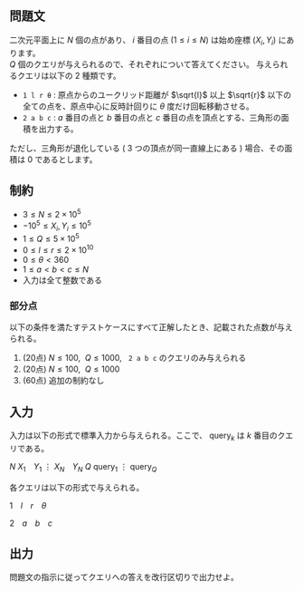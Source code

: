 ## 問題文

二次元平面上に $N$ 個の点があり、 $i$ 番目の点 $(1 \leq i \leq N)$ は始め座標 $(X_i, Y_i)$ にあります。  
$Q$ 個のクエリが与えられるので、それぞれについて答えてください。
与えられるクエリは以下の $2$ 種類です。

- `1 l r θ` : 原点からのユークリッド距離が $\sqrt{l}$ 以上 $\sqrt{r}$ 以下の全ての点を、原点中心に反時計回りに $\theta$ 度だけ回転移動させる。  
- `2 a b c` : $a$ 番目の点と $b$ 番目の点と $c$ 番目の点を頂点とする、三角形の面積を出力する。

ただし、三角形が退化している $($ $3$ つの頂点が同一直線上にある $)$ 場合、その面積は $0$ であるとします。

## 制約

- $3 \leq N \leq 2 \times 10^5$
- $-10^5 \leq X_i, Y_i \leq 10^5$
- $1 \leq Q \leq 5 \times 10^5$
- $0 \leq l \leq r \leq 2 \times 10^{10}$
- $0 \leq \theta \lt 360$
- $1 \leq a < b < c \leq N$
- 入力は全て整数である

### 部分点

以下の条件を満たすテストケースにすべて正解したとき、記載された点数が与えられる。
1. (20点) $N \leq 100, ~~ Q \leq 1000, ~~$ `2 a b c` のクエリのみ与えられる
1. (20点) $N \leq 100, ~~ Q \leq 1000$
1. (60点) 追加の制約なし

## 入力

入力は以下の形式で標準入力から与えられる。ここで、 $\mathrm{query}_k$ は $k$ 番目のクエリである。

<div class="code-math">

$N$
$X_1$&emsp;$Y_1$
$\vdots$
$X_N$&emsp;$Y_N$
$Q$
$\mathrm{query}_1$
$\vdots$
$\mathrm{query}_Q$
</div>

各クエリは以下の形式で与えられる。

<div class="code-math">

$1$&emsp;$l$&emsp;$r$&emsp;$\theta$
</div>

<div class="code-math">

$2$&emsp;$a$&emsp;$b$&emsp;$c$
</div>

## 出力

問題文の指示に従ってクエリへの答えを改行区切りで出力せよ。
